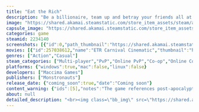 ```yaml
---
title: "Eat the Rich"
description: "Be a billionaire, team up and betray your friends all at once in EAT THE RICH! A social party game for 6-10 players where you play mini games, vote out the competition, conspire to get ahead, all in a bid for fame and fortune!"
image: "https://shared.akamai.steamstatic.com/store_item_assets/steam/apps/2234140/header.jpg?t=1731574670"
capsule_image: "https://shared.akamai.steamstatic.com/store_item_assets/steam/apps/2234140/capsule_231x87.jpg?t=1731574670"
categories: game
steamid: 2234140
screenshots: [{"id":0,"path_thumbnail":"https://shared.akamai.steamstatic.com/store_item_assets/steam/apps/2234140/ss_f3bcfde1e6f3dbbea0de19e39da2505acdd3afab.600x338.jpg?t=1731574670","path_full":"https://shared.akamai.steamstatic.com/store_item_assets/steam/apps/2234140/ss_f3bcfde1e6f3dbbea0de19e39da2505acdd3afab.1920x1080.jpg?t=1731574670"},{"id":1,"path_thumbnail":"https://shared.akamai.steamstatic.com/store_item_assets/steam/apps/2234140/ss_c232451a29590bed6cd3dec711f61b46cc020b02.600x338.jpg?t=1731574670","path_full":"https://shared.akamai.steamstatic.com/store_item_assets/steam/apps/2234140/ss_c232451a29590bed6cd3dec711f61b46cc020b02.1920x1080.jpg?t=1731574670"},{"id":2,"path_thumbnail":"https://shared.akamai.steamstatic.com/store_item_assets/steam/apps/2234140/ss_44ed6e53f5ee243464dcedb867fbd2e46fb649ab.600x338.jpg?t=1731574670","path_full":"https://shared.akamai.steamstatic.com/store_item_assets/steam/apps/2234140/ss_44ed6e53f5ee243464dcedb867fbd2e46fb649ab.1920x1080.jpg?t=1731574670"},{"id":3,"path_thumbnail":"https://shared.akamai.steamstatic.com/store_item_assets/steam/apps/2234140/ss_4f11363f06de3b530e9a6c7e702d18c20c7be4ad.600x338.jpg?t=1731574670","path_full":"https://shared.akamai.steamstatic.com/store_item_assets/steam/apps/2234140/ss_4f11363f06de3b530e9a6c7e702d18c20c7be4ad.1920x1080.jpg?t=1731574670"},{"id":4,"path_thumbnail":"https://shared.akamai.steamstatic.com/store_item_assets/steam/apps/2234140/ss_d793cadaac3c43637f73d35e047cc823af2236e1.600x338.jpg?t=1731574670","path_full":"https://shared.akamai.steamstatic.com/store_item_assets/steam/apps/2234140/ss_d793cadaac3c43637f73d35e047cc823af2236e1.1920x1080.jpg?t=1731574670"},{"id":5,"path_thumbnail":"https://shared.akamai.steamstatic.com/store_item_assets/steam/apps/2234140/ss_6a96de85b9f912cd89707598d47bd7965a0ca8c3.600x338.jpg?t=1731574670","path_full":"https://shared.akamai.steamstatic.com/store_item_assets/steam/apps/2234140/ss_6a96de85b9f912cd89707598d47bd7965a0ca8c3.1920x1080.jpg?t=1731574670"}]
movies: [{"id":257038612,"name":"ETR Carnival Cinematic","thumbnail":"https://shared.akamai.steamstatic.com/store_item_assets/steam/apps/257038612/movie.293x165.jpg?t=1721254380","webm":{"480":"http://video.akamai.steamstatic.com/store_trailers/257038612/movie480_vp9.webm?t=1721254380","max":"http://video.akamai.steamstatic.com/store_trailers/257038612/movie_max_vp9.webm?t=1721254380"},"mp4":{"480":"http://video.akamai.steamstatic.com/store_trailers/257038612/movie480.mp4?t=1721254380","max":"http://video.akamai.steamstatic.com/store_trailers/257038612/movie_max.mp4?t=1721254380"},"highlight":true}]
genres: ["Action","Casual"]
steam_categories: ["Multi-player","PvP","Online PvP","Co-op","Online Co-op","Full controller support"]
platforms: {"windows":true,"mac":false,"linux":false}
developers: ["Maccima Games"]
publishers: ["Monstronauts"]
release_date: {"coming_soon":true,"date":"Coming soon"}
content_warning: {"ids":[5],"notes":"The game references post-apocalyptic situations where competitors are pitted against each other to the death. There are also references to humans being eaten, but in a light hearted way with cartoony graphics."}
about: null
detailed_description: "<br><img class=\"bb_img\" src=\"https://shared.akamai.steamstatic.com/store_item_assets/steam/apps/2234140/extras/etr_steam_store_section1_splash_art_transparent.png?t=1731574670\" /><br><br>Billionaires? Everybody just LOVES billionaires! That’s why we’ve put them on a game show to FIGHT FOR THEIR LIVES! Play online with 6-10 players in this social party game where you fight against each other to see who has the most Likes in the end.  <br><br><img class=\"bb_img\" src=\"https://shared.akamai.steamstatic.com/store_item_assets/steam/apps/2234140/extras/etr_steam_store_section2_theme.png?t=1731574670\" /><br>Society has collapsed due to the unbridled greed of the 1%. In retribution (and in lieu of a guillotine), the masses have forced the billionaires who caused it into a deadly game show against each other called EAT THE RICH. In this gameshow, players go head-to-head in a rich immersion of social reality - all without their hard-earned generational wealth!<br><ul class=\"bb_ul\"><li>As punished billionaires, players compete for pennies and other advantages over multiple rounds. <br></li><li>Players vote each other out of the game until there are only 3 players left. <br></li><li>The remaining player with the most Likes then wins the game.</li></ul><br>EAT THE RICH puts the billionaires in the carnival where players can go to differnt booths, play various games and earn pennies for their survivial.<br><br><strong>Mini-Games</strong><br>Play mundane mini-games for precious pennies and prizes!  Various tents are situated around the map each with its own exciting mini-game to accomplish.  Be sure to bring back the pennies to your vault to secure your hard earned cash.<br><br><img class=\"bb_img\" src=\"https://shared.akamai.steamstatic.com/store_item_assets/steam/apps/2234140/extras/BrawlPhase4.gif?t=1731574670\" /><br><strong>Brawl</strong><br>Aggravated assault is a very serious crime but in this game show, you are encouraged to beat the shit out of each other! Billionaires can freely duke it out among each other.  Wield various items and weapons, like guns, to gain the upper hand around the map.  Be careful with your pennies as other players can knock it right out of your hands! <br><br><img class=\"bb_img\" src=\"https://shared.akamai.steamstatic.com/store_item_assets/steam/apps/2234140/extras/Elimination_Phase2.gif?t=1731574670\" /><br><strong>Networking</strong><br>Make friends, frenemies, foes,– whatever you call them–to get a leg up in the competition! <br><ul class=\"bb_ul\"><li>Be aggressive and create alliances with other players to vote out the one who you think has the most Likes<br></li><li>Gather intel for your alliances to know who has the most Likes, pennies, and items.<br></li><li>Manipulate the competition - give them the wrong information to make them target the wrong (or right) billionaire!<br></li><li> Betray your forged alliances to make sure you still come out on top at the end of it all</li></ul><br><img class=\"bb_img\" src=\"https://shared.akamai.steamstatic.com/store_item_assets/steam/apps/2234140/extras/Victory5.gif?t=1731574670\" /><br><strong>Winning</strong><br>Don’t be the 1%… be the ONLY ONE!  Once there are only 3 players left, the player with the most Likes win!<br><br><img class=\"bb_img\" src=\"https://shared.akamai.steamstatic.com/store_item_assets/steam/apps/2234140/extras/etr_steam_store_section10_features.png?t=1731574670\" /><h2 class=\"bb_tag\"><strong>Features</strong></h2><ul class=\"bb_ul\"><li>Customize your billionaire: Choose from a wide variety of accessories, tops, bottoms!<br></li><li>Several mini-games to play with your billionaire friends<br></li><li>In-game text chat and audio<br></li><li>Cartoony art style</li></ul><br>What are you waiting for? Be a billionaire today!"
---
```


